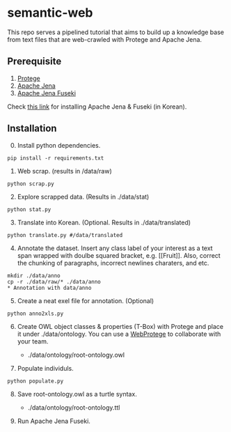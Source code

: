 # semantic-web
This repo serves a pipelined tutorial that aims to build up a knowledge base from text files that are web-crawled with Protege and Apache Jena.

## Prerequisite
1. [Protege](https://protege.stanford.edu/)
2. [Apache Jena](https://jena.apache.org/download/index.cgi)
3. [Apache Jena Fuseki](https://jena.apache.org/download/index.cgi)

Check [this link](https://www.youtube.com/watch?reload=9&v=8F3TWJvgmBU) for installing Apache Jena & Fuseki (in Korean).

## Installation

0. Install python dependencies.
```
pip install -r requirements.txt
```
1. Web scrap. (results in /data/raw)
```
python scrap.py
```
2. Explore scrapped data. (Results in ./data/stat)
```
python stat.py
```
3. Translate into Korean. (Optional. Results in ./data/translated)
```
python translate.py #/data/translated
```
4. Annotate the dataset. Insert any class label of your interest as a text span wrapped with doulbe squared bracket, e.g. [[Fruit]]. Also, correct the chunking of paragraphs, incorrect newlines charaters, and etc.
```
mkdir ./data/anno
cp -r ./data/raw/* ./data/anno
* Annotation with data/anno
```
5. Create a neat exel file for annotation. (Optional)
```
python anno2xls.py
```

6. Create OWL object classes & properties (T-Box) with Protege and place it under ./data/ontology. You can  use a [WebProtege](https://webprotege.stanford.edu/) to collaborate with your team.

    * ./data/ontology/root-ontology.owl

7. Populate individuls.
```
python populate.py
```
8. Save root-ontology.owl as a turtle syntax.

    * ./data/ontology/root-ontology.ttl

9. Run Apache Jena Fuseki.